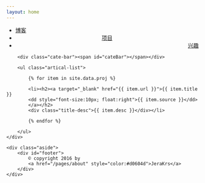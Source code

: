 ```yaml
---
layout: home
---
```


<div class="index-content proj">
	<div class="section">
		<ul class="artical-cate">
		    <li style="text-align:left"><a href="/"><span>博客</span></a></li>
            <li class="on" style="text-align:center"><a href="/pages/project"><span>项目</span></a></li>
            <li style="text-align:right"><a href="/pages/habit"><span>兴趣</span></a></li>
		</ul>

		<div class="cate-bar"><span id="cateBar"></span></div>

		<ul class="artical-list">

			{% for item in site.data.proj %}

			<li><h2><a target="_blank" href="{{ item.url }}">{{ item.title }}
			<dd style="font-size:10px; float:right">{{ item.source }}</dd>
			</a></h2>
			<div class="title-desc">{{ item.desc }}</div></li>

			{% endfor %}

		</ul>
	</div>

	<div class="aside">
		<div id="footer">
			© copyright 2016 by 
			<a href="/pages/about" style="color:#d0604d">JeraKrs</a>
		</div>
	</div>
</div>

